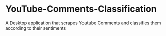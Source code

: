 # YouTube-Comments-Classification
A Desktop application that scrapes Youtube Comments and classifies them according to their sentiments
